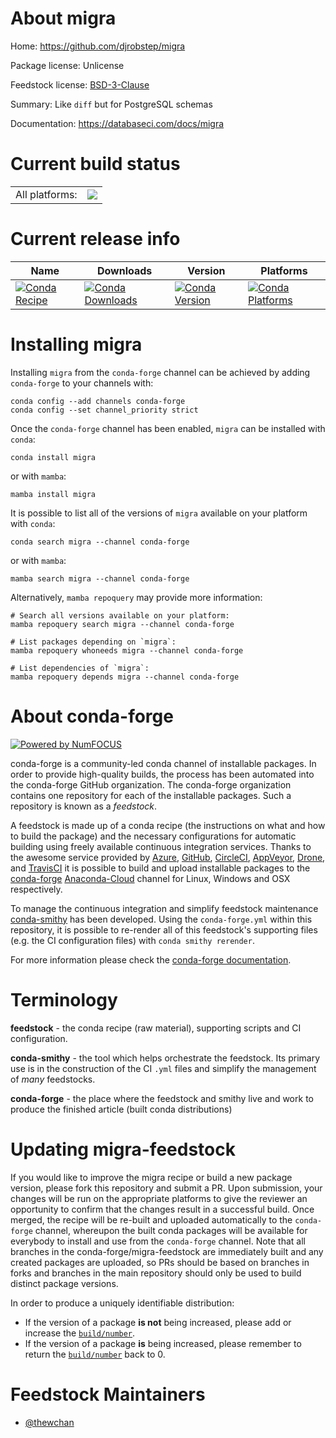 About migra
===========

Home: https://github.com/djrobstep/migra

Package license: Unlicense

Feedstock license: [BSD-3-Clause](https://github.com/conda-forge/migra-feedstock/blob/main/LICENSE.txt)

Summary: Like `diff` but for PostgreSQL schemas

Documentation: https://databaseci.com/docs/migra

Current build status
====================


<table><tr><td>All platforms:</td>
    <td>
      <a href="https://dev.azure.com/conda-forge/feedstock-builds/_build/latest?definitionId=17314&branchName=main">
        <img src="https://dev.azure.com/conda-forge/feedstock-builds/_apis/build/status/migra-feedstock?branchName=main">
      </a>
    </td>
  </tr>
</table>

Current release info
====================

| Name | Downloads | Version | Platforms |
| --- | --- | --- | --- |
| [![Conda Recipe](https://img.shields.io/badge/recipe-migra-green.svg)](https://anaconda.org/conda-forge/migra) | [![Conda Downloads](https://img.shields.io/conda/dn/conda-forge/migra.svg)](https://anaconda.org/conda-forge/migra) | [![Conda Version](https://img.shields.io/conda/vn/conda-forge/migra.svg)](https://anaconda.org/conda-forge/migra) | [![Conda Platforms](https://img.shields.io/conda/pn/conda-forge/migra.svg)](https://anaconda.org/conda-forge/migra) |

Installing migra
================

Installing `migra` from the `conda-forge` channel can be achieved by adding `conda-forge` to your channels with:

```
conda config --add channels conda-forge
conda config --set channel_priority strict
```

Once the `conda-forge` channel has been enabled, `migra` can be installed with `conda`:

```
conda install migra
```

or with `mamba`:

```
mamba install migra
```

It is possible to list all of the versions of `migra` available on your platform with `conda`:

```
conda search migra --channel conda-forge
```

or with `mamba`:

```
mamba search migra --channel conda-forge
```

Alternatively, `mamba repoquery` may provide more information:

```
# Search all versions available on your platform:
mamba repoquery search migra --channel conda-forge

# List packages depending on `migra`:
mamba repoquery whoneeds migra --channel conda-forge

# List dependencies of `migra`:
mamba repoquery depends migra --channel conda-forge
```


About conda-forge
=================

[![Powered by
NumFOCUS](https://img.shields.io/badge/powered%20by-NumFOCUS-orange.svg?style=flat&colorA=E1523D&colorB=007D8A)](https://numfocus.org)

conda-forge is a community-led conda channel of installable packages.
In order to provide high-quality builds, the process has been automated into the
conda-forge GitHub organization. The conda-forge organization contains one repository
for each of the installable packages. Such a repository is known as a *feedstock*.

A feedstock is made up of a conda recipe (the instructions on what and how to build
the package) and the necessary configurations for automatic building using freely
available continuous integration services. Thanks to the awesome service provided by
[Azure](https://azure.microsoft.com/en-us/services/devops/), [GitHub](https://github.com/),
[CircleCI](https://circleci.com/), [AppVeyor](https://www.appveyor.com/),
[Drone](https://cloud.drone.io/welcome), and [TravisCI](https://travis-ci.com/)
it is possible to build and upload installable packages to the
[conda-forge](https://anaconda.org/conda-forge) [Anaconda-Cloud](https://anaconda.org/)
channel for Linux, Windows and OSX respectively.

To manage the continuous integration and simplify feedstock maintenance
[conda-smithy](https://github.com/conda-forge/conda-smithy) has been developed.
Using the ``conda-forge.yml`` within this repository, it is possible to re-render all of
this feedstock's supporting files (e.g. the CI configuration files) with ``conda smithy rerender``.

For more information please check the [conda-forge documentation](https://conda-forge.org/docs/).

Terminology
===========

**feedstock** - the conda recipe (raw material), supporting scripts and CI configuration.

**conda-smithy** - the tool which helps orchestrate the feedstock.
                   Its primary use is in the construction of the CI ``.yml`` files
                   and simplify the management of *many* feedstocks.

**conda-forge** - the place where the feedstock and smithy live and work to
                  produce the finished article (built conda distributions)


Updating migra-feedstock
========================

If you would like to improve the migra recipe or build a new
package version, please fork this repository and submit a PR. Upon submission,
your changes will be run on the appropriate platforms to give the reviewer an
opportunity to confirm that the changes result in a successful build. Once
merged, the recipe will be re-built and uploaded automatically to the
`conda-forge` channel, whereupon the built conda packages will be available for
everybody to install and use from the `conda-forge` channel.
Note that all branches in the conda-forge/migra-feedstock are
immediately built and any created packages are uploaded, so PRs should be based
on branches in forks and branches in the main repository should only be used to
build distinct package versions.

In order to produce a uniquely identifiable distribution:
 * If the version of a package **is not** being increased, please add or increase
   the [``build/number``](https://docs.conda.io/projects/conda-build/en/latest/resources/define-metadata.html#build-number-and-string).
 * If the version of a package **is** being increased, please remember to return
   the [``build/number``](https://docs.conda.io/projects/conda-build/en/latest/resources/define-metadata.html#build-number-and-string)
   back to 0.

Feedstock Maintainers
=====================

* [@thewchan](https://github.com/thewchan/)

